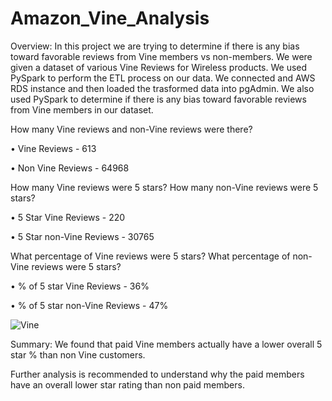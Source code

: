 # Amazon_Vine_Analysis
Overview:
In this project we are trying to determine if there is any bias toward favorable reviews from Vine members vs non-members.
We were given a dataset of various Vine Reviews for Wireless products.
We used PySpark to perform the ETL process on our data. We connected and AWS RDS instance and then loaded the trasformed data into pgAdmin. We also used PySpark to determine if there is any bias toward favorable reviews from Vine members in our dataset.

How many Vine reviews and non-Vine reviews were there?

•	Vine Reviews - 613

•	Non Vine Reviews - 64968

How many Vine reviews were 5 stars? How many non-Vine reviews were 5 stars?

•	5 Star Vine Reviews - 220

•	5 Star non-Vine Reviews - 30765

What percentage of Vine reviews were 5 stars? What percentage of non-Vine reviews were 5 stars?

•	% of 5 star Vine Reviews - 36%

•	% of 5 star non-Vine Reviews - 47%

 
 ![Vine](https://user-images.githubusercontent.com/58608736/149720221-a27cce88-18f8-4b3d-a30c-b0ea287093c9.PNG)

Summary:
We found that paid Vine members actually have a lower overall 5 star % than non Vine customers.

Further analysis is recommended to understand why the paid members have an overall lower star rating than non paid members.
